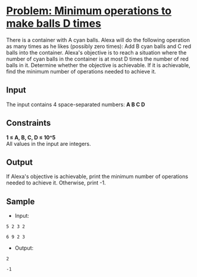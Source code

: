 # [Problem: Minimum operations to make balls D times](https://my.newtonschool.co/playground/code/8v2kopithl6u)

There is a container with A cyan balls. Alexa will do the following operation as many times as he likes (possibly zero times): Add B cyan balls and C red balls into the container. Alexa's objective is to reach a situation where the number of cyan balls in the container is at most D times the number of red balls in it. Determine whether the objective is achievable. If it is achievable, find the minimum number of operations needed to achieve it.

## Input

The input contains 4 space-separated numbers:
**A B C D**

## Constraints

**1 ≤ A, B, C, D ≤ 10^5** <br>
All values in the input are integers.

## Output

If Alexa's objective is achievable, print the minimum number of operations needed to achieve it. Otherwise, print -1.

## Sample

- Input:
```
5 2 3 2

6 9 2 3
```

- Output:
```
2

-1
```
